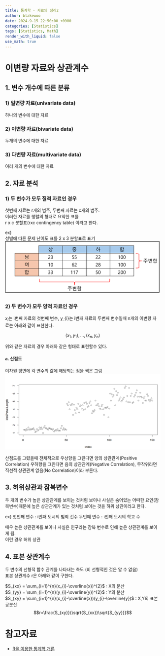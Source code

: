 ```yaml
---
title: 통계학 - 자료의 정리2
author: blakewoo
date: 2024-9-15 22:50:00 +0900
categories: [Statistics]
tags: [Statistics, Math]
render_with_liquid: false
use_math: true
---
```


# 이변량 자료와 상관계수

## 1. 변수 개수에 따른 분류
### 1) 일변량 자료(univariate data)
하나의 변수에 대한 자료

### 2) 이변량 자료(bivariate data)
두개의 변수에 대한 자료

### 3) 다변량 자료(multivariate data)
여러 개의 변수에 대한 자료

## 2. 자료 분석
### 1) 두 변수가 모두 질적 자료인 경우
첫번째 자료는 r개의 범주, 두번째 자료는 c개의 범주.   
이러한 자료를 행렬의 형태로 요약한 표를   
r x c 분할표(rxc contingency table)
이라고 한다.

ex)   
성별에 따른 문제 난이도 표를 2 x 3 분할표로 표기    
![img.png](/assets/blog/statistics/data_process2/img.png)

### 2) 두 변수가 모두 양적 자료인 경우
$x_{i}$는 i번째 자료의 첫번째 변수, y_{i}는 i번째 자료의 두번째 변수일때
n개의 이변량 자료는 아래와 같이 표현한다.

$$(x_{1},y_{1}),...,(x_{n},y_{n})$$

위와 같은 자료의 경우 아래와 같은 형태로 표현할수 있다.

#### a. 산점도
이차원 평면에 각 변수의 값에 해당되는 점을 찍은 그림   
![img_1.png](/assets/blog/statistics/data_process2/img_1.png)

산점도를 그렸을때 전체적으로 우상향을 그린다면 양의 상관관계(Positive Correlation)
우하향을 그린다면 음의 상관관계(Negative Correlation), 무작위라면 직선적 상관관계 없음(No Correlation)이라 부른다.

## 3. 허위상관과 잠복변수
두 개의 변수가 높은 상관관계를 보이는 것처럼 보이나 사실은 숨어있는 어떠한 요인(잠복변수)때문에
높은 상관관계가 있는 것처럼 보이는 것을 허위 상관이라고 한다.

ex)
첫번째 변수 : i번째 도시의 범죄 건수
두번째 변수 : i번째 도시의 학교 수

매우 높은 상관관계를 보이나 사실은 인구라는 잠복 변수로 인해 높은 상관관계를 보이게 됨.   
이런 경우 허위 상관

## 4. 표본 상관계수
두 변수의 선형적 함수 관계를 나타내는 측도
(비 선형적인 것은 알 수 없음)   
표본 상관계수 r은 아래와 같이 구한다.

$S_{xx} = \sum_{i=1}^{n}(x_{i}-\overline{x})^{2}$ : X의 분산   
$S_{yy} = \sum_{i=1}^{n}(y_{i}-\overline{y})^{2}$ : Y의 분산   
$S_{xy} = \sum_{i=1}^{n}(x_{i}-\overline{x})(y_{i}-\overline{y})$ : X,Y의 표본 공분산    
$$r=\frac{S_{xy}}{\sqrt{S_{xx}}\sqrt{S_{yy}}}$$



# 참고자료
- [R을 이용한 통계학 개론](https://www.kmooc.kr/view/course/detail/5086?tm=20240914182522)

